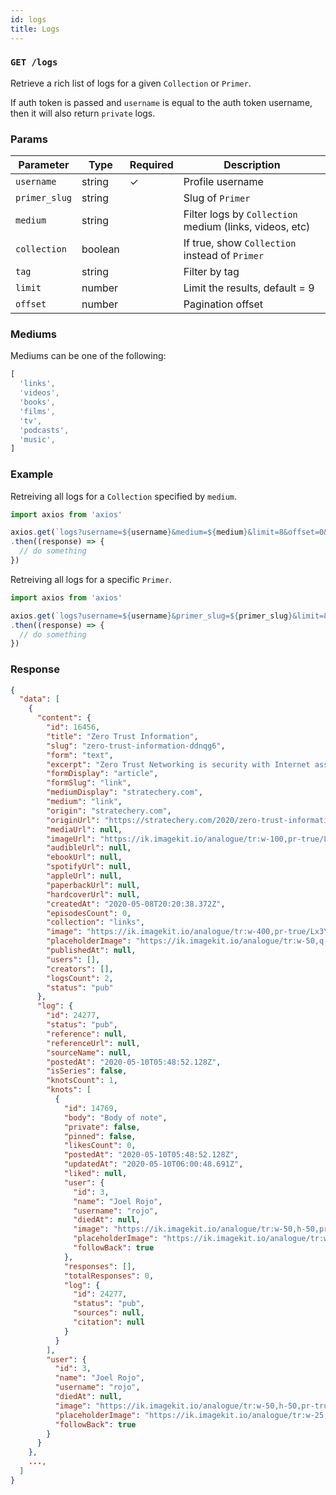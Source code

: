 ```yaml
---
id: logs
title: Logs
---
```


### `GET /logs`

Retrieve a rich list of logs for a given `Collection` or `Primer`.

If auth token is passed and `username` is equal to the auth token username, then it will also return `private` logs.

### Params

Parameter | Type | Required | Description
--------- | ---- | -------- | -----------
`username` | string | ✓ | Profile username
`primer_slug` | string | | Slug of `Primer`
`medium` | string | | Filter logs by `Collection` medium (links, videos, etc)
`collection` | boolean | | If true, show `Collection` instead of `Primer`
`tag` | string | | Filter by tag
`limit` | number | | Limit the results, default = 9
`offset` | number | | Pagination offset

### Mediums

Mediums can be one of the following:

```javascript
[
  'links',
  'videos',
  'books',
  'films',
  'tv',
  'podcasts',
  'music',
]
```

### Example

Retreiving all logs for a `Collection` specified by `medium`.

```javascript
import axios from 'axios'

axios.get(`logs?username=${username}&medium=${medium}&limit=8&offset=0&collection=true`)
.then((response) => {
  // do something
})
```

Retreiving all logs for a specific `Primer`.

```javascript
import axios from 'axios'

axios.get(`logs?username=${username}&primer_slug=${primer_slug}&limit=8&offset=0`)
.then((response) => {
  // do something
})
```

### Response

```json
{
  "data": [
    {
      "content": {
        "id": 16456,
        "title": "Zero Trust Information",
        "slug": "zero-trust-information-ddnqg6",
        "form": "text",
        "excerpt": "Zero Trust Networking is security with Internet assumptions; there is tremendous value if we apply the same approach to information.",
        "formDisplay": "article",
        "formSlug": "link",
        "mediumDisplay": "stratechery.com",
        "medium": "link",
        "origin": "stratechery.com",
        "originUrl": "https://stratechery.com/2020/zero-trust-information/",
        "mediaUrl": null,
        "imageUrl": "https://ik.imagekit.io/analogue/tr:w-100,pr-true/Lx3Yg4CvCL4Gy7RUJn8XXwrA",
        "audibleUrl": null,
        "ebookUrl": null,
        "spotifyUrl": null,
        "appleUrl": null,
        "paperbackUrl": null,
        "hardcoverUrl": null,
        "createdAt": "2020-05-08T20:20:38.372Z",
        "episodesCount": 0,
        "collection": "links",
        "image": "https://ik.imagekit.io/analogue/tr:w-400,pr-true/Lx3Yg4CvCL4Gy7RUJn8XXwrA",
        "placeholderImage": "https://ik.imagekit.io/analogue/tr:w-50,q-21,pr-true/Lx3Yg4CvCL4Gy7RUJn8XXwrA",
        "publishedAt": null,
        "users": [],
        "creators": [],
        "logsCount": 2,
        "status": "pub"
      },
      "log": {
        "id": 24277,
        "status": "pub",
        "reference": null,
        "referenceUrl": null,
        "sourceName": null,
        "postedAt": "2020-05-10T05:48:52.128Z",
        "isSeries": false,
        "knotsCount": 1,
        "knots": [
          {
            "id": 14769,
            "body": "Body of note",
            "private": false,
            "pinned": false,
            "likesCount": 0,
            "postedAt": "2020-05-10T05:48:52.128Z",
            "updatedAt": "2020-05-10T06:00:48.691Z",
            "liked": null,
            "user": {
              "id": 3,
              "name": "Joel Rojo",
              "username": "rojo",
              "diedAt": null,
              "image": "https://ik.imagekit.io/analogue/tr:w-50,h-50,pr-true/K6bompXH4TTbBA7M9xhdvMsm",
              "placeholderImage": "https://ik.imagekit.io/analogue/tr:w-25,h-25,q-21,pr-true/K6bompXH4TTbBA7M9xhdvMsm",
              "followBack": true
            },
            "responses": [],
            "totalResponses": 0,
            "log": {
              "id": 24277,
              "status": "pub",
              "sources": null,
              "citation": null
            }
          }
        ],
        "user": {
          "id": 3,
          "name": "Joel Rojo",
          "username": "rojo",
          "diedAt": null,
          "image": "https://ik.imagekit.io/analogue/tr:w-50,h-50,pr-true/K6bompXH4TTbBA7M9xhdvMsm",
          "placeholderImage": "https://ik.imagekit.io/analogue/tr:w-25,h-25,q-21,pr-true/K6bompXH4TTbBA7M9xhdvMsm",
          "followBack": true
        }
      }
    },
    ...,
  ]
}
```
